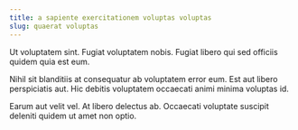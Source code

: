 ```yaml
---
title: a sapiente exercitationem voluptas voluptas
slug: quaerat voluptas
---
```


Ut voluptatem sint. Fugiat voluptatem nobis. Fugiat libero qui sed officiis quidem quia est eum.

Nihil sit blanditiis at consequatur ab voluptatem error eum. Est aut libero perspiciatis aut. Hic debitis voluptatem occaecati animi minima voluptas id.

Earum aut velit vel. At libero delectus ab. Occaecati voluptate suscipit deleniti quidem ut amet non optio.
